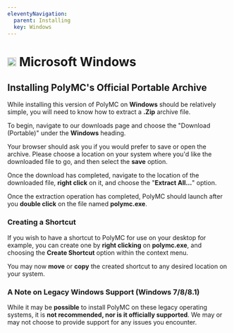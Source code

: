 ```yaml
---
eleventyNavigation:
  parent: Installing
  key: Windows
---
```

# <img src="https://upload.wikimedia.org/wikipedia/commons/9/94/M_box.svg" height="20" /> Microsoft Windows

## Installing PolyMC's Official Portable Archive

While installing this version of PolyMC on **Windows** should be relatively simple, you will need to know how to extract a **.Zip** archive file.

To begin, navigate to our downloads page and choose the "Download (Portable)" under the **Windows** heading.

Your browser should ask you if you would prefer to save or open the archive. Please choose a location on your system where you'd like the downloaded file to go, and then select the **save** option.

Once the download has completed, navigate to the location of the downloaded file, **right click** on it, and choose the "**Extract All...**" option.

Once the extraction operation has completed, PolyMC should launch after you **double click** on the file named **polymc.exe**.

### Creating a Shortcut

If you wish to have a shortcut to PolyMC for use on your desktop for example, you can create one by **right clicking** on **polymc.exe**, and choosing the **Create Shortcut** option within the context menu.

You may now **move** or **copy** the created shortcut to any desired location on your system.

### A Note on Legacy Windows Support (Windows 7/8/8.1)

While it may be **possible** to install PolyMC on these legacy operating systems, it is **not recommended, nor is it officially supported**. We may or may not choose to provide support for any issues you encounter.



